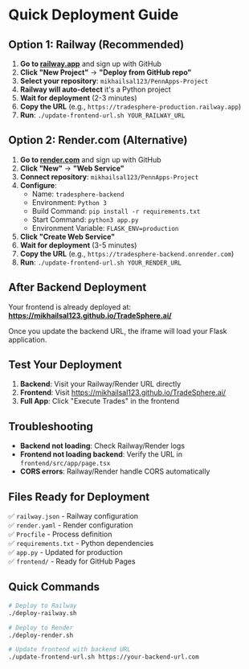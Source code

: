 # Quick Deployment Guide

## Option 1: Railway (Recommended)

1. **Go to [railway.app](https://railway.app)** and sign up with GitHub
2. **Click "New Project"** → **"Deploy from GitHub repo"**
3. **Select your repository**: `mikhailsal123/PennApps-Project`
4. **Railway will auto-detect** it's a Python project
5. **Wait for deployment** (2-3 minutes)
6. **Copy the URL** (e.g., `https://tradesphere-production.railway.app`)
7. **Run**: `./update-frontend-url.sh YOUR_RAILWAY_URL`

## Option 2: Render.com (Alternative)

1. **Go to [render.com](https://render.com)** and sign up with GitHub
2. **Click "New"** → **"Web Service"**
3. **Connect repository**: `mikhailsal123/PennApps-Project`
4. **Configure**:
   - Name: `tradesphere-backend`
   - Environment: `Python 3`
   - Build Command: `pip install -r requirements.txt`
   - Start Command: `python3 app.py`
   - Environment Variable: `FLASK_ENV=production`
5. **Click "Create Web Service"**
6. **Wait for deployment** (3-5 minutes)
7. **Copy the URL** (e.g., `https://tradesphere-backend.onrender.com`)
8. **Run**: `./update-frontend-url.sh YOUR_RENDER_URL`

## After Backend Deployment

Your frontend is already deployed at:
**https://mikhailsal123.github.io/TradeSphere.ai/**

Once you update the backend URL, the iframe will load your Flask application.

## Test Your Deployment

1. **Backend**: Visit your Railway/Render URL directly
2. **Frontend**: Visit https://mikhailsal123.github.io/TradeSphere.ai/
3. **Full App**: Click "Execute Trades" in the frontend

## Troubleshooting

- **Backend not loading**: Check Railway/Render logs
- **Frontend not loading backend**: Verify the URL in `frontend/src/app/page.tsx`
- **CORS errors**: Railway/Render handle CORS automatically

## Files Ready for Deployment

✅ `railway.json` - Railway configuration  
✅ `render.yaml` - Render configuration  
✅ `Procfile` - Process definition  
✅ `requirements.txt` - Python dependencies  
✅ `app.py` - Updated for production  
✅ `frontend/` - Ready for GitHub Pages  

## Quick Commands

```bash
# Deploy to Railway
./deploy-railway.sh

# Deploy to Render
./deploy-render.sh

# Update frontend with backend URL
./update-frontend-url.sh https://your-backend-url.com
```
